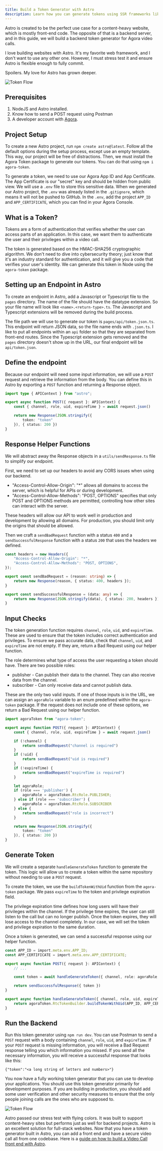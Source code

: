 ```yaml
---
title: Build a Token Generator with Astro
description: Learn how you can generate tokens using SSR frameworks like Astro.
---
```


Astro is created to be the perfect use case for a content-heavy website, which is mostly front-end code. The opposite of that is a backend server, and in this guide, we will build a backend token generator for Agora video calls. 

I love building websites with Astro. It's my favorite web framework, and I don't want to use any other one. However, I must stress test it and ensure Astro is flexible enough to fully commit.

Spoilers. My love for Astro has grown deeper. 

![Token Flow](assets/token-flow.png)

## Prerequisites
1. NodeJS and Astro installed.
2. Know how to send a POST request using Postman
3. A developer account with [Agora](https://console.agora.io/).

## Project Setup
To create a new Astro project, run `npm create astro@latest`. Follow all the default options during the setup process, except use an empty template. This way, our project will be free of distractions. Then, we must install the Agora Token package to generate our tokens. You can do that using `npm i agora-token`.

To generate a token, we need to use our Agora App ID and App Certificate. The App Certificate is our "secret" key and should be hidden from public view. We will use a `.env` file to store this sensitive data. When we generated our Astro project, the `.env` was already listed in the `.gitignore`, which means it will not be pushed to GitHub. In the `.env`, add the project `APP_ID` and `APP_CERTIFICATE`, which you can find in your Agora Console.

## What is a Token?
Tokens are a form of authentication that verifies whether the user can access parts of an application. In this case, we want them to authenticate the user and their privileges within a video call. 

The token is generated based on the HMAC-SHA256 cryptographic algorithm. We don't need to dive into cybersecurity theory; just know that it's an industry standard for authentication, and it will give you a code that verifies your user's identity. We can generate this token in Node using the `agora-token` package.

## Setting up an Endpoint in Astro
To create an endpoint in Astro, add a Javascript or Typescript file to the `pages` directory. The name of the file should have the datatype extension. So your file name will look like `<name>.<return-type>.ts`. The Javascript and Typescript extensions will be removed during the build process.

The file path we will use to generate our token is `pages/api/token.json.ts`. This endpoint will return JSON data, so the file name ends with `.json.ts`. I like to put all endpoints within an `api` folder so that they are separated from front-end routes. Since the Typescript extension gets removed and the `pages` directory doesn't show up in the URL, our final endpoint will be `api/token.json`.

## Define the endpoint
Because our endpoint will need some input information, we will use a `POST` request and retrieve the information from the body. You can define this in Astro by exporting a `POST` function and returning a Response object.

```ts
import type { APIContext } from "astro";

export async function POST({ request }: APIContext) {
    const { channel, role, uid, expireTime } = await request.json()

    return new Response(JSON.stringify({
        token: "token"
    }), { status: 200 })
}
```

## Response Helper Functions
We will abstract away the Response objects in a `utils/sendResponse.ts` file to simplify our endpoint. 

First, we need to set up our headers to avoid any CORS issues when using our backend.

* "Access-Control-Allow-Origin": "*" allows all domains to access the server, which is helpful for APIs or during development.
* "Access-Control-Allow-Methods": "POST, OPTIONS" specifies that only POST and OPTIONS methods are permitted, controlling how other sites can interact with the server.

These headers will allow our API to work well in production and development by allowing all domains. For production, you should limit only the origins that should be allowed.

Then we craft a `sendBadRequest` function with a status `400` and a `sendSuccessfulResponse` function with a status `200` that uses the headers we defined.

```ts
const headers = new Headers({
    "Access-Control-Allow-Origin": "*",
    "Access-Control-Allow-Methods": "POST, OPTIONS",
});

export const sendBadRequest = (reason: string) => {
    return new Response(reason, { status: 400, headers });
}

export const sendSuccessfulResponse = (data: any) => {
    return new Response(JSON.stringify(data), { status: 200, headers });
}
```

## Input Checks
The token generation function requires `channel`, `role`,  `uid`, and `expireTime`. These are used to ensure that the token includes correct authentication and privileges. To ensure we pass accurate data, check that `channel`, `uid`, and `expireTime` are not empty. If they are, return a Bad Request using our helper function.

The role determines what type of access the user requesting a token should have. There are two possible roles:
* publisher - Can publish their data to the channel. They can also receive data from the channel.
* subscriber - Can only receive data and cannot publish data.

These are the only two valid inputs. If one of those inputs is in the URL, we can assign an `agoraRole` variable to an enum predefined within the `agora-token` package. If the request does not include one of these options, we return a Bad Request using our helper function.

```ts
import agoraToken from "agora-token";

export async function POST({ request }: APIContext) {
    const { channel, role, uid, expireTime } = await request.json()

    if (!channel) {
        return sendBadRequest("channel is required")
    }
    if (!uid) {
        return sendBadRequest("uid is required")
    }
    if (!expireTime) {
        return sendBadRequest("expireTime is required")
    }

    let agoraRole;
    if (role === 'publisher') {
        agoraRole = agoraToken.RtcRole.PUBLISHER;
    } else if (role === 'subscriber') {
        agoraRole = agoraToken.RtcRole.SUBSCRIBER
    } else {
        return sendBadRequest("role is incorrect")
    }

    return new Response(JSON.stringify({
        token: "token"
    }), { status: 200 })
}
```

## Generate Token
We will create a separate `handleGenerateToken` function to generate the token. This logic will allow us to create a token within the same repository without needing to use a `POST` request.

To create the token, we use the `buildTokenWithUid` function from the `agora-token` package. We pass `expireTime` to the token and privilege expiration field.

The privilege expiration time defines how long users will have their privileges within the channel. If the privilege time expires, the user can still listen to the call but can no longer publish. Once the token expires, they will lose access to the channel completely. In our case, we will set the token and privilege expiration to the same duration.

Once a token is generated, we can send a successful response using our helper function.

```ts
const APP_ID = import.meta.env.APP_ID;
const APP_CERTIFICATE = import.meta.env.APP_CERTIFICATE;

export async function POST({ request }: APIContext) {
    // ...

    const token = await handleGenerateToken({ channel, role: agoraRole, uid, expireTime })

    return sendSuccessfulResponse({ token })
}

export async function handleGenerateToken({ channel, role, uid, expireTime }: { channel: string, role: number, uid: string, expireTime: number }) {
    return agoraToken.RtcTokenBuilder.buildTokenWithUid(APP_ID, APP_CERTIFICATE, channel, uid, role, expireTime, expireTime);
}
```

## Run the Backend
Run this token generator using `npm run dev`. You can use Postman to send a `POST` request with a body containing `channel`, `role`, `uid`, and `expireTime`. If your `POST` request is missing information, you will receive a Bad Request response telling you which information you missed. If you send all the necessary information, you will receive a successful response that looks like this:

```
{"token":"<a long string of letters and numbers>"}
```

You now have a fully working token generator that you can use to develop your applications. You should use this token generator primarily for development purposes. If you are building in production, you should add some user verification and other security measures to ensure that the only people joining calls are the ones who are supposed to.

![Token Flow](assets/token-flow.png)

Astro passed our stress test with flying colors. It was built to support content-heavy sites but performs just as well for backend projects. Astro is an excellent solution for full-stack websites. Now that you have a token generator built in Astro, you can add a front end and have a secure video call all from one codebase. Here is a [guide on how to build a Video Call front end with Astro](https://www.agora.io/en/blog/build-a-video-call-app-with-astro-and-reactjs/).